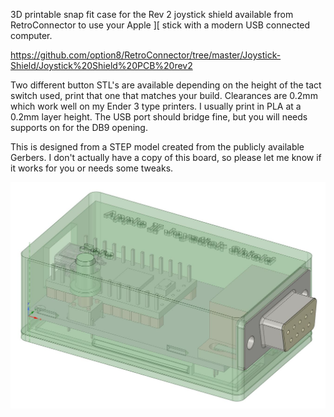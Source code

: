3D printable snap fit case for the Rev 2 joystick shield available from RetroConnector to use your Apple ][ stick with a modern USB connected computer.

https://github.com/option8/RetroConnector/tree/master/Joystick-Shield/Joystick%20Shield%20PCB%20rev2

Two different button STL's are available depending on the  height of the tact switch used, print that one that matches your build.  Clearances are 0.2mm which work well on my Ender 3 type printers.  I usually print in PLA at a 0.2mm layer height.  The USB port should bridge fine, but you will needs supports on for the DB9 opening.

This is designed from a STEP model created from the publicly available Gerbers.  I don't actually have a copy of this board, so please let me know if it works for you or needs some tweaks.

![](DesignSpark.jpg)

